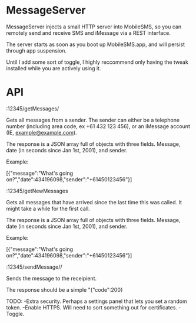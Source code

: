 # MessageServer
MessageServer injects a small HTTP server into MobileSMS, so you can remotely send and receive SMS and iMessage via a REST interface.

The server starts as soon as you boot up MobileSMS.app, and will persist through app suspension.

Until I add some sort of toggle, I highly reccommend only having the tweak installed while you are actively using it.

# API

<iPhone IP>:12345/getMessages/<Sender>

Gets all messages from a sender. The sender can either be a telephone number (including area code, ex +61 432 123 456), or an iMessage account (IE, example@example.com).

The response is a JSON array full of objects with three fields. Message, date (in seconds since Jan 1st, 2001), and sender.

Example:

[{"message":"What's going on?","date":434196098,"sender":"+61450123456"}]

<iPhone IP>:12345/getNewMessages

Gets all messages that have arrived since the last time this was called. It might take a while for the first call.

The response is a JSON array full of objects with three fields. Message, date (in seconds since Jan 1st, 2001), and sender.

Example:

[{"message":"What's going on?","date":434196098,"sender":"+61450123456"}]

<iPhone IP>:12345/sendMessage/<receipient>/<message>

Sends the message to the receipient.

The response should be a simple "{"code":200}


TODO:
-Extra security. Perhaps a settings panel that lets you set a random token.
-Enable HTTPS. Will need to sort something out for certificates.
-Toggle.

